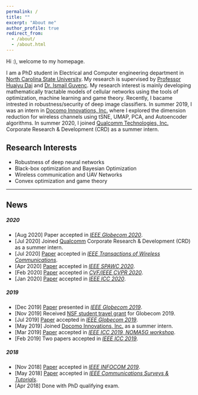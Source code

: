```yaml
---
permalink: /
title: ""
excerpt: "About me"
author_profile: true
redirect_from: 
  - /about/
  - /about.html
---
```



Hi :), welcome to my homepage.

I am a PhD student in Electrical and Computer engineering  department in [North Carolina State University](https://www.ncsu.edu/). My research is supervised by [Professor Huaiyu Dai](https://people.engr.ncsu.edu/hdai/) and [Dr. Ismail Guvenc](https://sites.google.com/site/iguvenc/). My research interest is mainly developing mathematically tractable models of cellular networks using the tools of optimization, machine learning and game theory. Recently, I bacame intrested in robustness/security of deep image classifiers. In summer 2019, I was an intern in [Docomo Innovations, Inc.](https://www.docomoinnovations.com/) where I  explored the dimension reduction  for wireless channels using tSNE, UMAP, PCA, and Autoencoder algorithms.  In summer 2020, I joined [Qualcomm Technologies, Inc.](https://www.qualcomm.com/)  Corporate Research & Development (CRD) as a summer intern.



## Research Interests

- Robustness of deep neural networks 
- Black-box optimization and Bayesian Optimization
- Wireless communication and UAV Networks
- Convex optimization and game theory


----
## News

##### 2020

- [Aug 2020]  Paper accepted in [*IEEE Globecom 2020*](https://globecom2020.ieee-globecom.org/).
- [Jul 2020] Joined [Qualcomm](https://www.qualcomm.com/)  Corporate Research & Development (CRD) as a summer intern.
- [Jul 2020]  [Paper](https://ieeexplore.ieee.org/document/9140376) accepted in [ *IEEE Transactions of Wireless Communications*](https://ieeexplore.ieee.org/xpl/RecentIssue.jsp?punumber=7693).
- [Apr 2020]  [Paper](https://arxiv.org/abs/2005.04585) accepted in [ *IEEE SPAWC 2020*](https://spawc2020.netlify.app/).
 - [Feb 2020]  [Paper](http://arxiv.org/abs/2003.06468) accepted in [*CVF/IEEE CVPR 2020*](http://cvpr2020.thecvf.com/).
 - [Jan 2020]  [Paper](https://arxiv.org/abs/2002.10020) accepted in [*IEEE ICC 2020*](https://icc2020.ieee-icc.org/).
 
##### 2019
- [Dec 2019]  [Paper](https://arxiv.org/abs/1904.07781) presented in [*IEEE Globecom 2019*](https://globecom2019.ieee-globecom.org/).
- [Nov 2019] Received [NSF student travel grant](https://globecom2019.ieee-globecom.org/program/student-travel-grant-winners) for Globecom 2019.
- [Jul 2019]  [Paper](https://arxiv.org/abs/1904.07781) accepted in [*IEEE Globecom 2019*](https://globecom2019.ieee-globecom.org/).
- [May 2019] Joined [Docomo Innovations, Inc.](https://www.docomoinnovations.com/) as a summer intern.
- [Mar 2019]  [Paper](https://ieeexplore.ieee.org/document/8756699) accepted in [*IEEE ICC 2019, NOMA5G workshop*](https://icc2019.ieee-icc.org/workshop/w05-5th-international-workshop-non-orthogonal-multiple-access-techniques-5g).
 - [Feb 2019] Two papers accepted in  [*IEEE ICC 2019*](https://icc2019.ieee-icc.org/).

##### 2018
- [Nov 2018] [Paper](https://ieeexplore.ieee.org/abstract/document/8737472) accepted in [*IEEE INFOCOM 2019*](https://infocom2019.ieee-infocom.org/).
 - [May 2018] [Paper](https://ieeexplore.ieee.org/abstract/document/8367785) accepted in [*IEEE Communications Surveys & Tutorials*](https://ieeexplore.ieee.org/xpl/RecentIssue.jsp?punumber=9739).
 - [Apr 2018]  Done with PhD qualifying exam.



